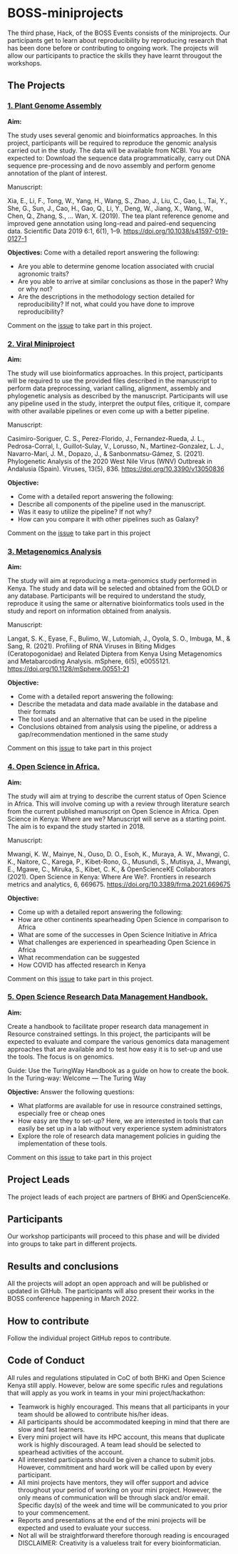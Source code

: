 # BOSS-miniprojects
The third phase, Hack, of the BOSS Events consists of the miniprojects. Our participants get to learn about reproducibility by reproducing research that has been done before or contributing to ongoing work. The projects will allow our participants to practice the skills they have learnt througout the workshops. 

## The Projects

### [1. Plant Genome Assembly](https://github.com/bioinformatics-hub-ke/BOSS-miniprojects/tree/main/PlantGenome_Assembly) 

<b>Aim:</b>

The study uses several genomic and bioinformatics approaches. In this project, participants will be required to reproduce the genomic analysis carried out in the study. The data will be available from NCBI. You are expected to: Download the sequence data programmatically, carry out DNA sequence pre-processing and de novo assembly and perform genome annotation of the plant of interest. 

Manuscript:

Xia, E., Li, F., Tong, W., Yang, H., Wang, S., Zhao, J., Liu, C., Gao, L., Tai, Y., She, G., Sun, J., Cao, H., Gao, Q., Li, Y., Deng, W., Jiang, X., Wang, W., Chen, Q., Zhang, S., … Wan, X. (2019). The tea plant reference genome and improved gene annotation using long-read and paired-end sequencing data. Scientific Data 2019 6:1, 6(1), 1–9. https://doi.org/10.1038/s41597-019-0127-1

<b>Objectives:</b>
Come with a detailed report answering the following:
 - Are you able to determine genome location associated with crucial agronomic traits?
 - Are you able to arrive at similar conclusions as those in the paper? Why or why not?
 - Are the descriptions in the methodology section detailed for reproducibility? If not, what could you have done to improve reproducibility?

Comment on the [issue](https://github.com/bioinformatics-hub-ke/BOSS-miniprojects/issues/6) to take part in this project.

### [2. Viral Miniproject](https://github.com/bioinformatics-hub-ke/BOSS-miniprojects/tree/main/Viral_Analysis)

 <b>Aim:</b>
 
The study will use bioinformatics approaches. In this project, participants will be required to use the provided files described in the manuscript to perform data preprocessing, variant calling, alignment, assembly and phylogenetic analysis as described by the manuscript. Participants will use any pipeline used in the study, interpret the output files, critique it, compare with other available pipelines or even come up with a better pipeline.  

Manuscript:

Casimiro-Soriguer, C. S., Perez-Florido, J., Fernandez-Rueda, J. L., Pedrosa-Corral, I., Guillot-Sulay, V., Lorusso, N., Martinez-Gonzalez, L. J., Navarro-Marí, J. M., Dopazo, J., & Sanbonmatsu-Gámez, S. (2021). Phylogenetic Analysis of the 2020 West Nile Virus (WNV) Outbreak in Andalusia (Spain). Viruses, 13(5), 836. https://doi.org/10.3390/v13050836

<b>Objective:</b>
- Come with a detailed report answering the following:
- Describe all components of the pipeline used in the manuscript.
- Was it easy to utilize the pipeline? If not why?
- How can you compare it with other pipelines such as Galaxy?

Comment on the [issue](https://github.com/bioinformatics-hub-ke/BOSS-miniprojects/issues/7) to take part in this project


### [3. Metagenomics Analysis](https://github.com/bioinformatics-hub-ke/BOSS-miniprojects/tree/main/Metagenomic_Analysis)
<b>Aim:</b>

The study will aim at reproducing a meta-genomics study performed in Kenya. The study and data will be selected and obtained from the GOLD or any database. Participants will be required to understand the study, reproduce it using the same or alternative bioinformatics tools used in the study and report on information obtained from analysis. 

Manuscript:

Langat, S. K., Eyase, F., Bulimo, W., Lutomiah, J., Oyola, S. O., Imbuga, M., & Sang, R. (2021). Profiling of RNA Viruses in Biting Midges (Ceratopogonidae) and Related Diptera from Kenya Using Metagenomics and Metabarcoding Analysis. mSphere, 6(5), e0055121. https://doi.org/10.1128/mSphere.00551-21

<b>Objective:</b>
- Come with a detailed report answering the following:
- Describe the metadata and data made available in the database and their formats
- The tool used and an alternative that can be used in the pipeline
- Conclusions obtained from analysis using the pipeline, or address a gap/recommendation mentioned in the same study

Comment on this [issue](https://github.com/bioinformatics-hub-ke/BOSS-miniprojects/issues/3) to take part in this project

### [4. Open Science in Africa.](https://github.com/bioinformatics-hub-ke/BOSS-miniprojects/tree/main/OpenScience_in_Africa)
<b>Aim:</b>

The study will aim at trying to describe the current status of Open Science in Africa. This will involve coming up with a review through literature search from the current published manuscript on Open Science in Africa. Open Science in Kenya: Where are we? Manuscript will serve as a starting point. The aim is to expand the study started in 2018.

Manuscript:

Mwangi, K. W., Mainye, N., Ouso, D. O., Esoh, K., Muraya, A. W., Mwangi, C. K., Naitore, C., Karega, P., Kibet-Rono, G., Musundi, S., Mutisya, J., Mwangi, E., Mgawe, C., Miruka, S., Kibet, C. K., & OpenScienceKE Collaborators (2021). Open Science in Kenya: Where Are We?. Frontiers in research metrics and analytics, 6, 669675. https://doi.org/10.3389/frma.2021.669675

<b>Objective:</b>
- Come up with a detailed report answering the following:
- How are other continents spearheading Open Science in comparison to Africa
- What are some of the successes in Open Science Initiative in Africa
- What challenges are experienced in spearheading Open Science in Africa
- What recommendation can be suggested
- How COVID has affected research in Kenya

Comment on this [issue](https://github.com/bioinformatics-hub-ke/BOSS-miniprojects/issues/5) to take part in this project.

### [5. Open Science Research Data Management Handbook.](https://github.com/bioinformatics-hub-ke/BOSS-miniprojects/tree/main/OpenScience_RDM_handbook)
<b>Aim:</b>

Create a handbook to facilitate proper research data management in Resource constrained settings. In this project, the participants will be expected to evaluate and compare the various genomics data management approaches that are available and to test how easy it is to set-up and use the tools. The focus is on genomics. 

Guide:
Use the TuringWay Handbook as a guide on how to create the book. In the Turing-way: Welcome — The Turing Way

<b>Objective:</b>
Answer the following questions:
- What platforms are available for use in resource constrained settings, especially free or cheap ones
- How easy are they to set-up? Here, we are interested in tools that can easily be set up in a lab without very experience system administrators
- Explore the role of research data management policies in guiding the implementation of these tools. 

Comment on this [issue](https://github.com/bioinformatics-hub-ke/BOSS-miniprojects/issues/4) to take part in this project

## Project Leads
The project leads of each project are partners of BHKi and OpenScienceKe.

## Participants
Our workshop participants will proceed to this phase and will be divided into groups to take part in different projects.

## Results and conclusions
All the projects will adopt an open approach and will be published or updated in GitHub. The participants will also present their works in the BOSS conference happening in March 2022. 

## How to contribute
Follow the individual project GitHub repos to contribute.

## Code of Conduct
All rules and regulations stipulated in CoC of both BHKi and Open Science Kenya still apply. However, below are some specific rules and regulations that will apply as you work in teams in your mini project/hackathon:
<ul>
<li>Teamwork is highly encouraged. This means that all participants in your team should be allowed to contribute his/her ideas.</li>
<li>All participants should be accommodated keeping in mind that there are slow and fast learners. </li>
<li>Every mini project will have its HPC account, this means that duplicate work is highly discouraged. A team lead should be selected to spearhead activities of the account.</li>
<li>All interested participants should be given a chance to submit jobs. However, commitment and hard work will be called upon by every participant.  </li>
<li>All mini projects have mentors, they will offer support and advice throughout your period of working on your mini project. However, the only means of communication will be through slack and/or email. Specific day(s) of the week and time will be communicated to you prior to your commencement.</li>
<li>Reports and presentations at the end of the mini projects will be expected and used to evaluate your success.</li>
<li>Not all will be straightforward therefore thorough reading is encouraged </li>
DISCLAIMER: Creativity is a valueless trait for every bioinformatician.

